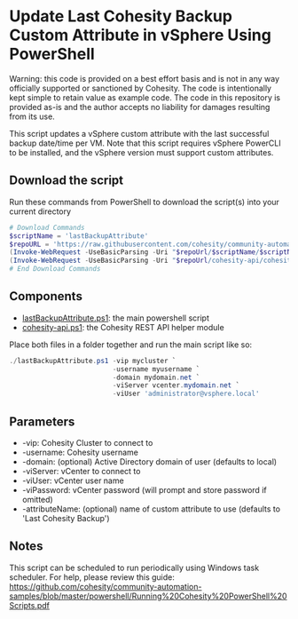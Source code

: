 # Update Last Cohesity Backup Custom Attribute in vSphere Using PowerShell

Warning: this code is provided on a best effort basis and is not in any way officially supported or sanctioned by Cohesity. The code is intentionally kept simple to retain value as example code. The code in this repository is provided as-is and the author accepts no liability for damages resulting from its use.

This script updates a vSphere custom attribute with the last successful backup date/time per VM. Note that this script requires vSphere PowerCLI to be installed, and the vSphere version must support custom attributes.

## Download the script

Run these commands from PowerShell to download the script(s) into your current directory

```powershell
# Download Commands
$scriptName = 'lastBackupAttribute'
$repoURL = 'https://raw.githubusercontent.com/cohesity/community-automation-samples/main/powershell'
(Invoke-WebRequest -UseBasicParsing -Uri "$repoUrl/$scriptName/$scriptName.ps1").content | Out-File "$scriptName.ps1"; (Get-Content "$scriptName.ps1") | Set-Content "$scriptName.ps1"
(Invoke-WebRequest -UseBasicParsing -Uri "$repoUrl/cohesity-api/cohesity-api.ps1").content | Out-File cohesity-api.ps1; (Get-Content cohesity-api.ps1) | Set-Content cohesity-api.ps1
# End Download Commands
```

## Components

* [lastBackupAttribute.ps1](https://raw.githubusercontent.com/cohesity/community-automation-samples/main/powershell/lastBackupAttribute/lastBackupAttribute.ps1): the main powershell script
* [cohesity-api.ps1](https://raw.githubusercontent.com/cohesity/community-automation-samples/main/powershell/cohesity-api/cohesity-api.ps1): the Cohesity REST API helper module

Place both files in a folder together and run the main script like so:

```powershell
./lastBackupAttribute.ps1 -vip mycluster `
                          -username myusername `
                          -domain mydomain.net `
                          -viServer vcenter.mydomain.net `
                          -viUser 'administrator@vsphere.local'
```

## Parameters

* -vip: Cohesity Cluster to connect to
* -username: Cohesity username
* -domain: (optional) Active Directory domain of user (defaults to local)
* -viServer: vCenter to connect to
* -viUser: vCenter user name
* -viPassword: vCenter password (will prompt and store password if omitted)
* -attributeName: (optional) name of custom attribute to use (defaults to 'Last Cohesity Backup')

## Notes

This script can be scheduled to run periodically using Windows task scheduler. For help, please review this guide: <https://github.com/cohesity/community-automation-samples/blob/master/powershell/Running%20Cohesity%20PowerShell%20Scripts.pdf>
